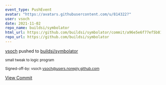 ```yaml
---
event_type: PushEvent
avatar: "https://avatars.githubusercontent.com/u/814322?"
user: vsoch
date: 2021-11-02
repo_name: buildsi/symbolator
html_url: https://github.com/buildsi/symbolator/commit/a96e5e6f77ef5b81cb439121f319ee13616310bb
repo_url: https://github.com/buildsi/symbolator
---
```


<a href='https://github.com/vsoch' target='_blank'>vsoch</a> pushed to <a href='https://github.com/buildsi/symbolator' target='_blank'>buildsi/symbolator</a>

<small>small tweak to logic program

Signed-off-by: vsoch <vsoch@users.noreply.github.com></small>

<a href='https://github.com/buildsi/symbolator/commit/a96e5e6f77ef5b81cb439121f319ee13616310bb' target='_blank'>View Commit</a>